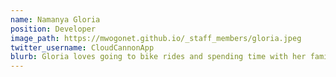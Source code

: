 ```yaml
---
name: Namanya Gloria
position: Developer
image_path: https://mwogonet.github.io/_staff_members/gloria.jpeg
twitter_username: CloudCannonApp
blurb: Gloria loves going to bike rides and spending time with her family.
---
```

